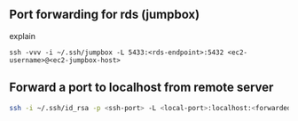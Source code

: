 
## Port forwarding for rds (jumpbox)

explain

```
ssh -vvv -i ~/.ssh/jumpbox -L 5433:<rds-endpoint>:5432 <ec2-username>@<ec2-jumpbox-host>
```

## Forward a port to localhost from remote server
```bash
ssh -i ~/.ssh/id_rsa -p <ssh-port> -L <local-port>:localhost:<forwarded-port> <user>@<host>
```
